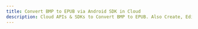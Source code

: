---title: Convert BMP to EPUB via Android SDK in Clouddescription: Cloud APIs & SDKs to Convert BMP to EPUB. Also Create, Edit & Render Microsoft Word & OpenOffice documents in the Cloud.---